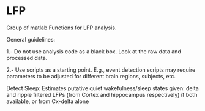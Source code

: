 # LFP

Group of matlab Functions for LFP analysis.

General guidelines:  

1.- Do not use analysis code as a black box. Look at the raw data and processed data. 

2.- Use scripts as a starting point. E.g., event detection scripts may require parameters to be adjusted for different brain regions, subjects, etc.

Detect Sleep:  Estimates putative quiet wakefulness/sleep states given:
    delta and ripple filtered LFPs (from Cortex and hippocampus respectively) if both available, or from Cx-delta alone
